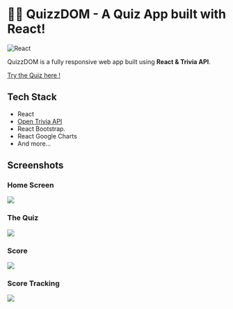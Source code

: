 #  🙋🏻‍ QuizzDOM - A Quiz App built with React!

![React](https://img.shields.io/badge/React-17.0.2-61dafb)


QuizzDOM is a fully responsive web app built using **React & Trivia API**.

[Try the Quiz here !](http://quizzdom.vercel.app)


## Tech Stack

- React
- [Open Trivia API](https://opentdb.com/api_config.php)
- React Bootstrap.
- React Google Charts
- And more...

## Screenshots

### Home Screen
<img src="https://github.com/drkPrince/spotify-profile/blob/main/screenshots/homescreen.ng" />

### The Quiz 
<img src="https://github.com/drkPrince/spotify-profile/blob/main/screenshots/library.pg" />

### Score
<img src="https://github.com/drkPrince/spotify-profile/blob/main/screenshots/mood.pn" />

### Score Tracking 
<img src="https://github.com/drkPrince/spotify-profile/blob/main/screenshots/trackFeatures.pg" />

